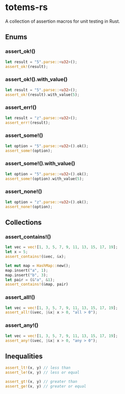 # totems-rs
A collection of assertion macros for unit testing in Rust.  

## Enums

### assert_ok!()

```rust
let result = "5".parse::<u32>();
assert_ok!(result);
```

### assert_ok!().with_value()

```rust
let result = "5".parse::<u32>();
assert_ok!(result).with_value(5);
```

### assert_err!()

```rust
let result = "z".parse::<u32>();
assert_err!(result);
```

### assert_some!()

```rust
let option = "5".parse::<u32>().ok();
assert_some!(option);
```

### assert_some!().with_value()

```rust
let option = "5".parse::<u32>().ok();
assert_some!(option).with_value(5);
```

### assert_none!()

```rust
let option = "z".parse::<u32>().ok();
assert_none!(option);
```

## Collections

### assert_contains!()

```rust
let vec = vec![1, 3, 5, 7, 9, 11, 13, 15, 17, 19];
let x = 5;
assert_contains!(&vec, &x);
```

```rust
let mut map = HashMap::new();
map.insert("a", 1);
map.insert("b", 3);
let pair = (&"a", &1);
assert_contains!(&map, pair)
```

### assert_all!()

```rust
let vec = vec![1, 3, 5, 7, 9, 11, 13, 15, 17, 19];
assert_all!(&vec, |&x| x > 0, "all > 0");
```

### assert_any!()

```rust
let vec = vec![1, 3, 5, 7, 9, 11, 13, 15, 17, 19];
assert_any!(&vec, |&x| x > 0, "any > 0");
```

## Inequalities

```rust
assert_lt!(x, y) // less than
assert_le!(x, y) // less or equal

assert_gt!(x, y) // greater than
assert_ge!(x, y) // greater or equal
```
